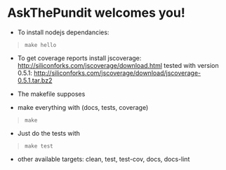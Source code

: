 # AskThePundit welcomes you!

* To install nodejs dependancies: 
>     make hello

* To get coverage reports install jscoverage: http://siliconforks.com/jscoverage/download.html tested with version 0.5.1: http://siliconforks.com/jscoverage/download/jscoverage-0.5.1.tar.bz2
* The makefile supposes 

* make everything with (docs, tests, coverage)
>     make

* Just do the tests with
>     make test

* other available targets: clean, test, test-cov, docs, docs-lint